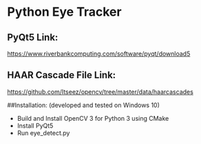 # Python Eye Tracker


## PyQt5 Link:
https://www.riverbankcomputing.com/software/pyqt/download5


## HAAR Cascade File Link:
https://github.com/Itseez/opencv/tree/master/data/haarcascades


##Installation:
(developed and tested on Windows 10)

- Build and Install OpenCV 3 for Python 3 using CMake
- Install PyQt5
- Run eye_detect.py